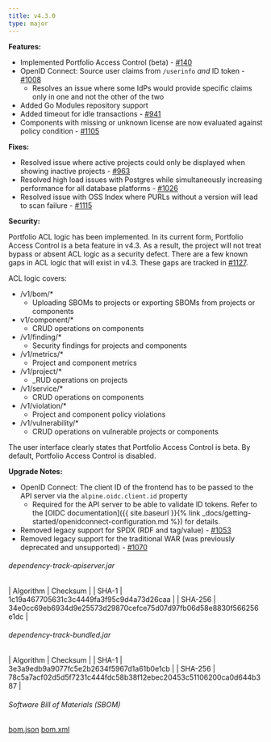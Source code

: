 ```yaml
---
title: v4.3.0
type: major
---
```


**Features:**
* Implemented Portfolio Access Control (beta) - [#140](https://github.com/DependencyTrack/dependency-track/issues/140)
* OpenID Connect: Source user claims from `/userinfo` *and* ID token - [#1008](https://github.com/DependencyTrack/dependency-track/issues/140)
  * Resolves an issue where some IdPs would provide specific claims only in one and not the other of the two
* Added Go Modules repository support
* Added timeout for idle transactions - [#941](https://github.com/DependencyTrack/dependency-track/issues/941)
* Components with missing or unknown license are now evaluated against policy condition - [#1105](https://github.com/DependencyTrack/dependency-track/issues/1105)

**Fixes:**
* Resolved issue where active projects could only be displayed when showing inactive projects - [#963](https://github.com/DependencyTrack/dependency-track/issues/963)
* Resolved high load issues with Postgres while simultaneously increasing performance for all database platforms - [#1026](https://github.com/DependencyTrack/dependency-track/issues/1026)
* Resolved issue with OSS Index where PURLs without a version will lead to scan failure - [#1115](https://github.com/DependencyTrack/dependency-track/issues/1115)

**Security:**

Portfolio ACL logic has been implemented. In its current form, Portfolio Access Control is a beta feature in v4.3. As a result, the project will not treat bypass or absent ACL logic as a security defect. There are a few known gaps in ACL logic that will exist in v4.3. These gaps are tracked in [#1127](https://github.com/DependencyTrack/dependency-track/issues/1127).

ACL logic covers:
* /v1/bom/*
  * Uploading SBOMs to projects or exporting SBOMs from projects or components
* v1/component/*
  * CRUD operations on components
* /v1/finding/*
  * Security findings for projects and components
* /v1/metrics/*
  * Project and component metrics
* /v1/project/*
  * _RUD operations on projects
* /v1/service/*
  * CRUD operations on components
* /v1/violation/*
  * Project and component policy violations
* /v1/vulnerability/*
  * CRUD operations on vulnerable projects or components

The user interface clearly states that Portfolio Access Control is beta. By default, Portfolio Access Control is disabled.

**Upgrade Notes:**
* OpenID Connect: The client ID of the frontend has to be passed to the API server via the `alpine.oidc.client.id` property
  * Required for the API server to be able to validate ID tokens. Refer to the [OIDC documentation]({{ site.baseurl }}{% link _docs/getting-started/openidconnect-configuration.md %}) for details.
* Removed legacy support for SPDX (RDF and tag/value) - [#1053](https://github.com/DependencyTrack/dependency-track/issues/1053)
* Removed legacy support for the traditional WAR (was previously deprecated and unsupported) - [#1070](https://github.com/DependencyTrack/dependency-track/issues/1070)


###### dependency-track-apiserver.jar

| Algorithm | Checksum |
| SHA-1     | 1c19a467705631c3c4449fa3f95c9d4a73d26caa |
| SHA-256   | 34e0cc69eb6934d9e25573d29870cefce75d07d97fb06d58e8830f566256e1dc |

###### dependency-track-bundled.jar

| Algorithm | Checksum |
| SHA-1     | 3e3a9edb9a9077fc5e2b2634f5967d1a61b0e1cb |
| SHA-256   | 78c5a7acf02d5d5f7231c444fdc58b38f12ebec20453c51106200ca0d644b387 |

###### Software Bill of Materials (SBOM) ######

[bom.json](https://github.com/DependencyTrack/dependency-track/releases/download/4.3.0/bom.json)
[bom.xml](https://github.com/DependencyTrack/dependency-track/releases/download/4.3.0/bom.xml)
